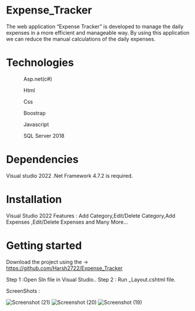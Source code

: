 # Expense_Tracker
The web application “Expense Tracker” is developed to manage the daily expenses in a more
efficient and manageable way. By using this application we can reduce the manual calculations of the daily
expenses.

# Technologies
<ul>
  <ol>Asp.net(c#)</ol>
  <ol>Html</ol>
  <ol>Css</ol>
  <ol>Boostrap</ol>
  <ol>Javascript</ol>
  <ol> SQL Server 2018</ol>
</ul>

# Dependencies
Visual studio 2022
.Net Framework 4.7.2 is required.

# Installation
Visual Studio 2022
Features : Add Category,Edit/Delete Category,Add Expenses ,Edit/Delete Expenses and Many More...

# Getting started

Download the project using the -> https://github.com/Harsh2722/Expense_Tracker

Step 1 :Open Sln file in Visual Studio..
Step 2 : Run _Layout.cshtml file.

ScreenShots :

![Screenshot (21)](https://user-images.githubusercontent.com/88107989/212467082-a6eb7e59-2298-4bbb-9fa2-2c4827cc1e70.png)
![Screenshot (20)](https://user-images.githubusercontent.com/88107989/212467085-81b77d39-8488-4e2e-b2e5-9715628c0b22.png)
![Screenshot (19)](https://user-images.githubusercontent.com/88107989/212467088-f3c2c015-e1ba-48dd-af54-9cae147c9903.png)



